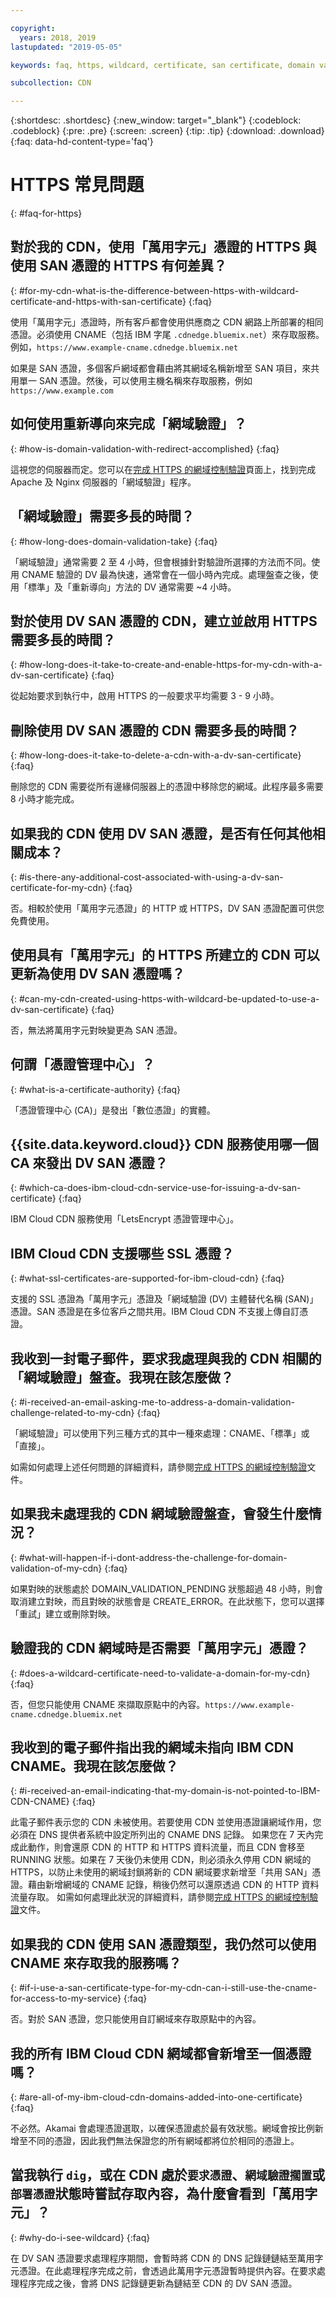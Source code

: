 ```yaml
---

copyright:
  years: 2018, 2019
lastupdated: "2019-05-05"

keywords: faq, https, wildcard, certificate, san certificate, domain validation, redirect, domains, challenge

subcollection: CDN

---
```


{:shortdesc: .shortdesc}
{:new_window: target="_blank"}
{:codeblock: .codeblock}
{:pre: .pre}
{:screen: .screen}
{:tip: .tip}
{:download: .download}
{:faq: data-hd-content-type='faq'}

# HTTPS 常見問題
{: #faq-for-https}

## 對於我的 CDN，使用「萬用字元」憑證的 HTTPS 與使用 SAN 憑證的 HTTPS 有何差異？
{: #for-my-cdn-what-is-the-difference-between-https-with-wildcard-certificate-and-https-with-san-certificate}
{:faq}

使用「萬用字元」憑證時，所有客戶都會使用供應商之 CDN 網路上所部署的相同憑證。必須使用 CNAME（包括 IBM 字尾 `.cdnedge.bluemix.net`）來存取服務。例如，`https://www.example-cname.cdnedge.bluemix.net`

如果是 SAN 憑證，多個客戶網域都會藉由將其網域名稱新增至 SAN 項目，來共用單一 SAN 憑證。然後，可以使用主機名稱來存取服務，例如 `https://www.example.com`

## 如何使用重新導向來完成「網域驗證」？
{: #how-is-domain-validation-with-redirect-accomplished}
{:faq}

這視您的伺服器而定。您可以在[完成 HTTPS 的網域控制驗證](/docs/infrastructure/CDN?topic=CDN-completing-domain-control-validation-for-https-with-dv-san#redirect)頁面上，找到完成 Apache 及 Nginx 伺服器的「網域驗證」程序。

## 「網域驗證」需要多長的時間？
{: #how-long-does-domain-validation-take}
{:faq}

「網域驗證」通常需要 2 至 4 小時，但會根據針對驗證所選擇的方法而不同。使用 CNAME 驗證的 DV 最為快速，通常會在一個小時內完成。處理盤查之後，使用「標準」及「重新導向」方法的 DV 通常需要 ~4 小時。

## 對於使用 DV SAN 憑證的 CDN，建立並啟用 HTTPS 需要多長的時間？
{: #how-long-does-it-take-to-create-and-enable-https-for-my-cdn-with-a-dv-san-certificate}
{:faq}

從起始要求到執行中，啟用 HTTPS 的一般要求平均需要 3 - 9 小時。

## 刪除使用 DV SAN 憑證的 CDN 需要多長的時間？
{: #how-long-does-it-take-to-delete-a-cdn-with-a-dv-san-certificate}
{:faq}

刪除您的 CDN 需要從所有邊緣伺服器上的憑證中移除您的網域。此程序最多需要 8 小時才能完成。

## 如果我的 CDN 使用 DV SAN 憑證，是否有任何其他相關成本？
{: #is-there-any-additional-cost-associated-with-using-a-dv-san-certificate-for-my-cdn}
{:faq}

否。相較於使用「萬用字元憑證」的 HTTP 或 HTTPS，DV SAN 憑證配置可供您免費使用。

## 使用具有「萬用字元」的 HTTPS 所建立的 CDN 可以更新為使用 DV SAN 憑證嗎？
{: #can-my-cdn-created-using-https-with-wildcard-be-updated-to-use-a-dv-san-certificate}
{:faq}

否，無法將萬用字元對映變更為 SAN 憑證。

## 何謂「憑證管理中心」？
{: #what-is-a-certificate-authority}
{:faq}

「憑證管理中心 (CA)」是發出「數位憑證」的實體。

## {{site.data.keyword.cloud}} CDN 服務使用哪一個 CA 來發出 DV SAN 憑證？
{: #which-ca-does-ibm-cloud-cdn-service-use-for-issuing-a-dv-san-certificate}
{:faq}

IBM Cloud CDN 服務使用「LetsEncrypt 憑證管理中心」。

## IBM Cloud CDN 支援哪些 SSL 憑證？
{: #what-ssl-certificates-are-supported-for-ibm-cloud-cdn}
{:faq}

支援的 SSL 憑證為「萬用字元」憑證及「網域驗證 (DV) 主體替代名稱 (SAN)」憑證。SAN 憑證是在多位客戶之間共用。IBM Cloud CDN 不支援上傳自訂憑證。

## 我收到一封電子郵件，要求我處理與我的 CDN 相關的「網域驗證」盤查。我現在該怎麼做？
{: #i-received-an-email-asking-me-to-address-a-domain-validation-challenge-related-to-my-cdn}
{:faq}

「網域驗證」可以使用下列三種方式的其中一種來處理：CNAME、「標準」或「直接」。

如需如何處理上述任何問題的詳細資料，請參閱[完成 HTTPS 的網域控制驗證](/docs/infrastructure/CDN?topic=CDN-completing-domain-control-validation-for-https-with-dv-san#initial-steps-to-domain-control-validation)文件。

## 如果我未處理我的 CDN 網域驗證盤查，會發生什麼情況？
{: #what-will-happen-if-i-dont-address-the-challenge-for-domain-validation-of-my-cdn}
{:faq}

如果對映的狀態處於 DOMAIN_VALIDATION_PENDING 狀態超過 48 小時，則會取消建立對映，而且對映的狀態會是 CREATE_ERROR。在此狀態下，您可以選擇「重試」建立或刪除對映。

## 驗證我的 CDN 網域時是否需要「萬用字元」憑證？
{: #does-a-wildcard-certificate-need-to-validate-a-domain-for-my-cdn}
{:faq}

否，但您只能使用 CNAME 來擷取原點中的內容。`https://www.example-cname.cdnedge.bluemix.net`

## 我收到的電子郵件指出我的網域未指向 IBM CDN CNAME。我現在該怎麼做？
{: #i-received-an-email-indicating-that-my-domain-is-not-pointed-to-IBM-CDN-CNAME}
{:faq}

此電子郵件表示您的 CDN 未被使用。若要使用 CDN 並使用憑證讓網域作用，您必須在 DNS 提供者系統中設定所列出的 CNAME DNS 記錄。
如果您在 7 天內完成此動作，則會還原 CDN 的 HTTP 和 HTTPS 資料流量，而且 CDN 會移至 RUNNING 狀態。如果在 7 天後仍未使用 CDN，則必須永久停用 CDN 網域的 HTTPS，以防止未使用的網域封鎖將新的 CDN 網域要求新增至「共用 SAN」憑證。藉由新增網域的 CNAME 記錄，稍後仍然可以還原透過 CDN 的 HTTP 資料流量存取。
如需如何處理此狀況的詳細資料，請參閱[完成 HTTPS 的網域控制驗證](/docs/infrastructure/CDN?topic=CDN-completing-domain-control-validation-for-https-with-dv-san#cname)文件。

## 如果我的 CDN 使用 SAN 憑證類型，我仍然可以使用 CNAME 來存取我的服務嗎？
{: #if-i-use-a-san-certificate-type-for-my-cdn-can-i-still-use-the-cname-for-access-to-my-service}
{:faq}

否。對於 SAN 憑證，您只能使用自訂網域來存取原點中的內容。

## 我的所有 IBM Cloud CDN 網域都會新增至一個憑證嗎？
{: #are-all-of-my-ibm-cloud-cdn-domains-added-into-one-certificate}
{:faq}

不必然。Akamai 會處理憑證選取，以確保憑證處於最有效狀態。網域會按比例新增至不同的憑證，因此我們無法保證您的所有網域都將位於相同的憑證上。

## 當我執行 `dig`，或在 CDN 處於`要求憑證`、`網域驗證擱置`或`部署憑證`狀態時嘗試存取內容，為什麼會看到「萬用字元」？
{: #why-do-i-see-wildcard}
{:faq}

在 DV SAN 憑證要求處理程序期間，會暫時將 CDN 的 DNS 記錄鏈鏈結至萬用字元憑證。在此處理程序完成之前，會透過此萬用字元憑證暫時提供內容。在要求處理程序完成之後，會將 DNS 記錄鏈更新為鏈結至 CDN 的 DV SAN 憑證。
